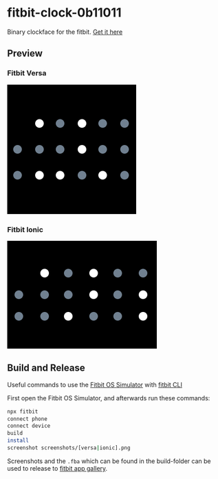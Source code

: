 # fitbit-clock-0b11011
Binary clockface for the fitbit.
[Get it here](https://gallery.fitbit.com/details/84e4e4bc-5847-4a77-873c-386be1f60971)

## Preview
### Fitbit Versa
![Versa](https://raw.githubusercontent.com/norman27/fitbit-clock-0b11011/master/screenshots/versa.png)  

### Fitbit Ionic
![Ionic](https://raw.githubusercontent.com/norman27/fitbit-clock-0b11011/master/screenshots/ionic.png)  

## Build and Release
Useful commands to use the [Fitbit OS Simulator](https://dev.fitbit.com/release-notes/fitbit-os-simulator/)
with [fitbit CLI](https://github.com/Fitbit/developer-bridge/tree/master/packages/sdk-cli)

First open the Fitbit OS Simulator, and afterwards run these commands:
```bash
npx fitbit
connect phone
connect device
build
install
screenshot screenshots/[versa|ionic].png
```

Screenshots and the `.fba` which can be found in the build-folder can be used to
release to [fitbit app gallery](https://gam.fitbit.com/apps).
